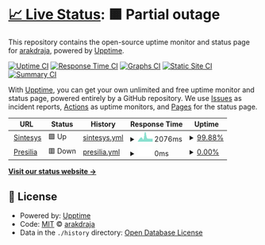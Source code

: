 # [📈 Live Status](https://https://arakdraja.github.io/upptime/): <!--live status--> **🟧 Partial outage**

This repository contains the open-source uptime monitor and status page for [arakdraja](arakdraja.id), powered by [Upptime](https://github.com/upptime/upptime).

[![Uptime CI](https://github.com/arakdraja/upptime/workflows/Uptime%20CI/badge.svg)](https://github.com/arakdraja/upptime/actions?query=workflow%3A%22Uptime+CI%22)
[![Response Time CI](https://github.com/arakdraja/upptime/workflows/Response%20Time%20CI/badge.svg)](https://github.com/arakdraja/upptime/actions?query=workflow%3A%22Response+Time+CI%22)
[![Graphs CI](https://github.com/arakdraja/upptime/workflows/Graphs%20CI/badge.svg)](https://github.com/arakdraja/upptime/actions?query=workflow%3A%22Graphs+CI%22)
[![Static Site CI](https://github.com/arakdraja/upptime/workflows/Static%20Site%20CI/badge.svg)](https://github.com/arakdraja/upptime/actions?query=workflow%3A%22Static+Site+CI%22)
[![Summary CI](https://github.com/arakdraja/upptime/workflows/Summary%20CI/badge.svg)](https://github.com/arakdraja/upptime/actions?query=workflow%3A%22Summary+CI%22)

With [Upptime](https://upptime.js.org), you can get your own unlimited and free uptime monitor and status page, powered entirely by a GitHub repository. We use [Issues](https://github.com/arakdraja/upptime/issues) as incident reports, [Actions](https://github.com/arakdraja/upptime/actions) as uptime monitors, and [Pages](https://https://arakdraja.github.io/upptime/) for the status page.

<!--start: status pages-->
<!-- This summary is generated by Upptime (https://github.com/upptime/upptime) -->
<!-- Do not edit this manually, your changes will be overwritten -->
<!-- prettier-ignore -->
| URL | Status | History | Response Time | Uptime |
| --- | ------ | ------- | ------------- | ------ |
| <img alt="" src="https://icons.duckduckgo.com/ip3/app.sintesys.id.ico" height="13"> [Sintesys](https://app.sintesys.id/core/dashboard/default/login) | 🟩 Up | [sintesys.yml](https://github.com/arakdraja/upptime/commits/HEAD/history/sintesys.yml) | <details><summary><img alt="Response time graph" src="./graphs/sintesys/response-time-week.png" height="20"> 2076ms</summary><br><a href="https://arakdraja.github.io/upptime/history/sintesys"><img alt="Response time 1770" src="https://img.shields.io/endpoint?url=https%3A%2F%2Fraw.githubusercontent.com%2Farakdraja%2Fupptime%2FHEAD%2Fapi%2Fsintesys%2Fresponse-time.json"></a><br><a href="https://arakdraja.github.io/upptime/history/sintesys"><img alt="24-hour response time 1550" src="https://img.shields.io/endpoint?url=https%3A%2F%2Fraw.githubusercontent.com%2Farakdraja%2Fupptime%2FHEAD%2Fapi%2Fsintesys%2Fresponse-time-day.json"></a><br><a href="https://arakdraja.github.io/upptime/history/sintesys"><img alt="7-day response time 2076" src="https://img.shields.io/endpoint?url=https%3A%2F%2Fraw.githubusercontent.com%2Farakdraja%2Fupptime%2FHEAD%2Fapi%2Fsintesys%2Fresponse-time-week.json"></a><br><a href="https://arakdraja.github.io/upptime/history/sintesys"><img alt="30-day response time 1852" src="https://img.shields.io/endpoint?url=https%3A%2F%2Fraw.githubusercontent.com%2Farakdraja%2Fupptime%2FHEAD%2Fapi%2Fsintesys%2Fresponse-time-month.json"></a><br><a href="https://arakdraja.github.io/upptime/history/sintesys"><img alt="1-year response time 1690" src="https://img.shields.io/endpoint?url=https%3A%2F%2Fraw.githubusercontent.com%2Farakdraja%2Fupptime%2FHEAD%2Fapi%2Fsintesys%2Fresponse-time-year.json"></a></details> | <details><summary><a href="https://arakdraja.github.io/upptime/history/sintesys">99.88%</a></summary><a href="https://arakdraja.github.io/upptime/history/sintesys"><img alt="All-time uptime 99.69%" src="https://img.shields.io/endpoint?url=https%3A%2F%2Fraw.githubusercontent.com%2Farakdraja%2Fupptime%2FHEAD%2Fapi%2Fsintesys%2Fuptime.json"></a><br><a href="https://arakdraja.github.io/upptime/history/sintesys"><img alt="24-hour uptime 99.18%" src="https://img.shields.io/endpoint?url=https%3A%2F%2Fraw.githubusercontent.com%2Farakdraja%2Fupptime%2FHEAD%2Fapi%2Fsintesys%2Fuptime-day.json"></a><br><a href="https://arakdraja.github.io/upptime/history/sintesys"><img alt="7-day uptime 99.88%" src="https://img.shields.io/endpoint?url=https%3A%2F%2Fraw.githubusercontent.com%2Farakdraja%2Fupptime%2FHEAD%2Fapi%2Fsintesys%2Fuptime-week.json"></a><br><a href="https://arakdraja.github.io/upptime/history/sintesys"><img alt="30-day uptime 99.97%" src="https://img.shields.io/endpoint?url=https%3A%2F%2Fraw.githubusercontent.com%2Farakdraja%2Fupptime%2FHEAD%2Fapi%2Fsintesys%2Fuptime-month.json"></a><br><a href="https://arakdraja.github.io/upptime/history/sintesys"><img alt="1-year uptime 99.62%" src="https://img.shields.io/endpoint?url=https%3A%2F%2Fraw.githubusercontent.com%2Farakdraja%2Fupptime%2FHEAD%2Fapi%2Fsintesys%2Fuptime-year.json"></a></details>
| <img alt="" src="https://icons.duckduckgo.com/ip3/app.presilia.id.ico" height="13"> [Presilia](https://app.presilia.id/core/dashboard/default/signin) | 🟥 Down | [presilia.yml](https://github.com/arakdraja/upptime/commits/HEAD/history/presilia.yml) | <details><summary><img alt="Response time graph" src="./graphs/presilia/response-time-week.png" height="20"> 0ms</summary><br><a href="https://arakdraja.github.io/upptime/history/presilia"><img alt="Response time 1520" src="https://img.shields.io/endpoint?url=https%3A%2F%2Fraw.githubusercontent.com%2Farakdraja%2Fupptime%2FHEAD%2Fapi%2Fpresilia%2Fresponse-time.json"></a><br><a href="https://arakdraja.github.io/upptime/history/presilia"><img alt="24-hour response time 0" src="https://img.shields.io/endpoint?url=https%3A%2F%2Fraw.githubusercontent.com%2Farakdraja%2Fupptime%2FHEAD%2Fapi%2Fpresilia%2Fresponse-time-day.json"></a><br><a href="https://arakdraja.github.io/upptime/history/presilia"><img alt="7-day response time 0" src="https://img.shields.io/endpoint?url=https%3A%2F%2Fraw.githubusercontent.com%2Farakdraja%2Fupptime%2FHEAD%2Fapi%2Fpresilia%2Fresponse-time-week.json"></a><br><a href="https://arakdraja.github.io/upptime/history/presilia"><img alt="30-day response time 0" src="https://img.shields.io/endpoint?url=https%3A%2F%2Fraw.githubusercontent.com%2Farakdraja%2Fupptime%2FHEAD%2Fapi%2Fpresilia%2Fresponse-time-month.json"></a><br><a href="https://arakdraja.github.io/upptime/history/presilia"><img alt="1-year response time 1530" src="https://img.shields.io/endpoint?url=https%3A%2F%2Fraw.githubusercontent.com%2Farakdraja%2Fupptime%2FHEAD%2Fapi%2Fpresilia%2Fresponse-time-year.json"></a></details> | <details><summary><a href="https://arakdraja.github.io/upptime/history/presilia">0.00%</a></summary><a href="https://arakdraja.github.io/upptime/history/presilia"><img alt="All-time uptime 70.23%" src="https://img.shields.io/endpoint?url=https%3A%2F%2Fraw.githubusercontent.com%2Farakdraja%2Fupptime%2FHEAD%2Fapi%2Fpresilia%2Fuptime.json"></a><br><a href="https://arakdraja.github.io/upptime/history/presilia"><img alt="24-hour uptime 0.00%" src="https://img.shields.io/endpoint?url=https%3A%2F%2Fraw.githubusercontent.com%2Farakdraja%2Fupptime%2FHEAD%2Fapi%2Fpresilia%2Fuptime-day.json"></a><br><a href="https://arakdraja.github.io/upptime/history/presilia"><img alt="7-day uptime 0.00%" src="https://img.shields.io/endpoint?url=https%3A%2F%2Fraw.githubusercontent.com%2Farakdraja%2Fupptime%2FHEAD%2Fapi%2Fpresilia%2Fuptime-week.json"></a><br><a href="https://arakdraja.github.io/upptime/history/presilia"><img alt="30-day uptime 0.00%" src="https://img.shields.io/endpoint?url=https%3A%2F%2Fraw.githubusercontent.com%2Farakdraja%2Fupptime%2FHEAD%2Fapi%2Fpresilia%2Fuptime-month.json"></a><br><a href="https://arakdraja.github.io/upptime/history/presilia"><img alt="1-year uptime 63.58%" src="https://img.shields.io/endpoint?url=https%3A%2F%2Fraw.githubusercontent.com%2Farakdraja%2Fupptime%2FHEAD%2Fapi%2Fpresilia%2Fuptime-year.json"></a></details>

<!--end: status pages-->

[**Visit our status website →**](https://https://arakdraja.github.io/upptime/)

## 📄 License

- Powered by: [Upptime](https://github.com/upptime/upptime)
- Code: [MIT](./LICENSE) © [arakdraja](arakdraja.id)
- Data in the `./history` directory: [Open Database License](https://opendatacommons.org/licenses/odbl/1-0/)
